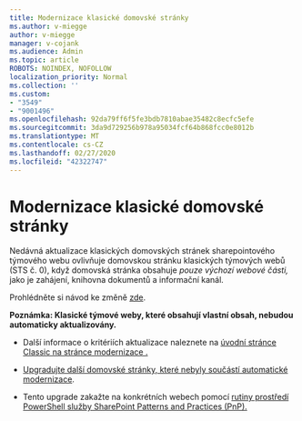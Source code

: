 ```yaml
---
title: Modernizace klasické domovské stránky
ms.author: v-miegge
author: v-miegge
manager: v-cojank
ms.audience: Admin
ms.topic: article
ROBOTS: NOINDEX, NOFOLLOW
localization_priority: Normal
ms.collection: ''
ms.custom:
- "3549"
- "9001496"
ms.openlocfilehash: 92da79ff6f5fe3bdb7810abae35482c8ecfc5efe
ms.sourcegitcommit: 3da9d729256b978a95034fcf64b868fcc0e8012b
ms.translationtype: MT
ms.contentlocale: cs-CZ
ms.lasthandoff: 02/27/2020
ms.locfileid: "42322747"
---
```

# <a name="modernize-the-classic-home-page"></a>Modernizace klasické domovské stránky

Nedávná aktualizace klasických domovských stránek sharepointového týmového webu ovlivňuje domovskou stránku klasických týmových webů (STS č. 0), když domovská stránka obsahuje *pouze výchozí webové části,* jako je zahájení, knihovna dokumentů a informační kanál.

Prohlédněte si návod ke změně [zde](https://docs.microsoft.com/en-us/sharepoint/sharepointonline/media/homepage-upgrade-gif.gif). 

**Poznámka: Klasické týmové weby, které obsahují vlastní obsah, nebudou automaticky aktualizovány.**

* Další informace o kritériích aktualizace naleznete na [úvodní stránce Classic na stránce modernizace .](https://docs.microsoft.com/sharepoint/disable-auto-modernization-classic-home-pages#why-update-classic-team-site-home-pages-to-modern)

* [Upgradujte další domovské stránky, které nebyly součástí automatické modernizace](https://docs.microsoft.com/sharepoint/dev/transform/modernize-userinterface-site-pages).

* Tento upgrade zakažte na konkrétních webech pomocí [rutiny prostředí PowerShell služby SharePoint Patterns and Practices (PnP).](https://docs.microsoft.com/powershell/sharepoint/sharepoint-pnp/sharepoint-pnp-cmdlets)
